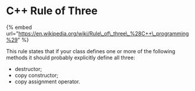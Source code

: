 # C++ Rule of Three

{% embed url="https://en.wikipedia.org/wiki/Rule\_of\_three\_%28C++\_programming%29" %}





This rule states that if your class defines one or more of the following methods it should probably explicitly define all three:

* destructor;
* copy constructor;
* copy assignment operator.

